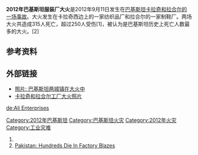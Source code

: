 **2012年巴基斯坦服装厂大火**是2012年9月11日发生在[巴基斯坦](../Page/巴基斯坦.md "wikilink")[卡拉奇和](../Page/卡拉奇.md "wikilink")[拉合尔的一场事故](https://zh.wikipedia.org/wiki/拉合尔 "wikilink")。大火发生在卡拉奇西边上的一家纺织品厂和拉合尔的一家制鞋厂。两场大火共造成315人死亡，超过250人受伤\[1\]，被认为是巴基斯坦历史上死亡人数最多的大火。\[2\]

## 参考资料

## 外部链接

  - [照片:
    巴基斯坦两城镇在大火中](http://dawn.com/2012/09/12/factory-fires-in-lahore-and-karachi/)
  - [卡拉奇和拉合尔工厂大火照片](http://photos.denverpost.com/2012/09/12/photos-factory-fires-in-pakistan-kill-hundreds/#6)

[de:Ali
Enterprises](https://zh.wikipedia.org/wiki/de:Ali_Enterprises "wikilink")

[Category:2012年巴基斯坦](https://zh.wikipedia.org/wiki/Category:2012年巴基斯坦 "wikilink")
[Category:巴基斯坦火灾](https://zh.wikipedia.org/wiki/Category:巴基斯坦火灾 "wikilink")
[Category:2012年火灾](https://zh.wikipedia.org/wiki/Category:2012年火灾 "wikilink")
[Category:工业灾难](https://zh.wikipedia.org/wiki/Category:工业灾难 "wikilink")

1.
2.  [Pakistan: Hundreds Die In Factory
    Blazes](http://uk.news.yahoo.com/dozens-killed-pakistan-factory-fires-041742221.html)